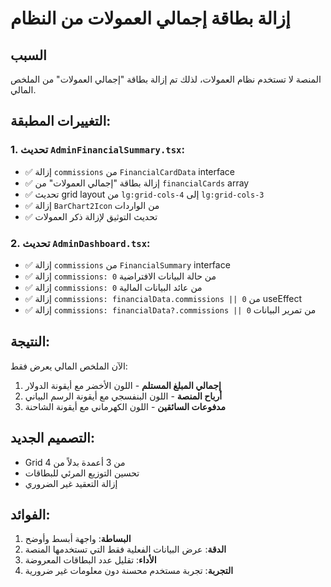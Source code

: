 # إزالة بطاقة إجمالي العمولات من النظام

## السبب
المنصة لا تستخدم نظام العمولات، لذلك تم إزالة بطاقة "إجمالي العمولات" من الملخص المالي.

## التغييرات المطبقة:

### 1. تحديث `AdminFinancialSummary.tsx`:
- ✅ إزالة `commissions` من `FinancialCardData` interface
- ✅ إزالة بطاقة "إجمالي العمولات" من `financialCards` array
- ✅ تحديث grid layout من `lg:grid-cols-4` إلى `lg:grid-cols-3`
- ✅ إزالة `BarChart2Icon` من الواردات
- ✅ تحديث التوثيق لإزالة ذكر العمولات

### 2. تحديث `AdminDashboard.tsx`:
- ✅ إزالة `commissions` من `FinancialSummary` interface
- ✅ إزالة `commissions: 0` من حالة البيانات الافتراضية
- ✅ إزالة `commissions: 0` من عائد البيانات المالية
- ✅ إزالة `commissions: financialData.commissions || 0` من useEffect
- ✅ إزالة `commissions: financialData?.commissions || 0` من تمرير البيانات

## النتيجة:
الآن الملخص المالي يعرض فقط:
1. **إجمالي المبلغ المستلم** - اللون الأخضر مع أيقونة الدولار
2. **أرباح المنصة** - اللون البنفسجي مع أيقونة الرسم البياني
3. **مدفوعات السائقين** - اللون الكهرماني مع أيقونة الشاحنة

## التصميم الجديد:
- Grid من 3 أعمدة بدلاً من 4
- تحسين التوزيع المرئي للبطاقات
- إزالة التعقيد غير الضروري

## الفوائد:
1. **البساطة**: واجهة أبسط وأوضح
2. **الدقة**: عرض البيانات الفعلية فقط التي تستخدمها المنصة
3. **الأداء**: تقليل عدد البطاقات المعروضة
4. **التجربة**: تجربة مستخدم محسنة دون معلومات غير ضرورية
